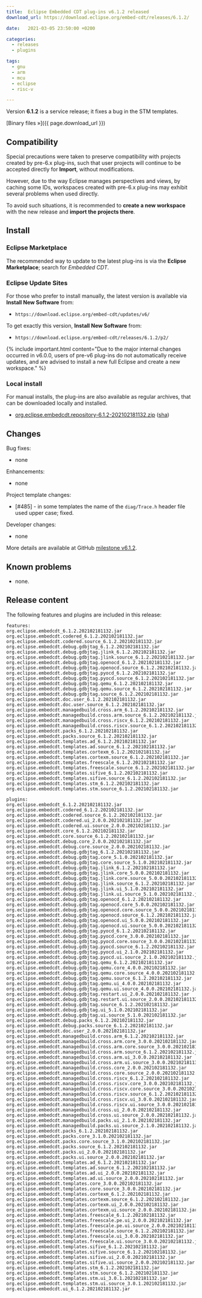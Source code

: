 ```yaml
---
title:  Eclipse Embedded CDT plug-ins v6.1.2 released
download_url: https://download.eclipse.org/embed-cdt/releases/6.1.2/

date:   2021-03-05 23:50:00 +0200

categories:
  - releases
  - plugins

tags:
  - gnu
  - arm
  - mcu
  - eclipse
  - risc-v

---
```


Version **6.1.2** is a service release; it fixes a bug in the STM templates.

[Binary files »]({{ page.download_url }})

## Compatibility

Special precautions were taken to preserve compatibility with projects
created by pre-6.x plug-ins, such that user projects will continue to
be accepted directly for **Import**, without modifications.

However, due to the way Eclipse manages perspectives and views, by
caching some IDs, workspaces created with pre-6.x plug-ins may exhibit
several problems when used directly.

To avoid such situations, it is recommended to **create a new workspace**
with the new release and **import the projects there**.

## Install

### Eclipse Marketplace

The recommended way to update to the latest plug-ins is via the
**Eclipse Marketplace**; search for _Embedded CDT_.

### Eclipse Update Sites

For those who prefer to install manually, the latest version is available
via **Install New Software** from:

- `https://download.eclipse.org/embed-cdt/updates/v6/`

To get exactly this version, **Install New Software** from:

- `https://download.eclipse.org/embed-cdt/releases/6.1.2/p2/`

{% include important.html content="Due to the major internal changes occurred in
v6.0.0, users of pre-v6 plug-ins do not automatically receive updates,
and are advised to install a new full Eclipse and create a new
workspace." %}

### Local install

For manual installs, the plug-ins are also available as regular archives,
that can be downloaded locally and installed.

- [org.eclipse.embedcdt.repository-6.1.2-202102181132.zip](https://www.eclipse.org/downloads/download.php?file=/embed-cdt/releases/6.1.2/org.eclipse.embedcdt.repository-6.1.2-202102181132.zip)
([sha](https://www.eclipse.org/downloads/download.php?file=/embed-cdt/releases/6.1.2/org.eclipse.embedcdt.repository-6.1.2-202102181132.zip.sha))

## Changes

Bug fixes:

- none

Enhancements:

- none

Project template changes:

- [#485] - in some templates the name of the `diag/Trace.h` header file
  used upper case; fixed.

Developer changes:

- none

More details are available at GitHub [milestone v6.1.2](https://github.com/eclipse-embed-cdt/eclipse-plugins/milestone/26?closed=1).

## Known problems

- none.

## Release content

The following features and plugins are included in this release:

```
features:
org.eclipse.embedcdt_6.1.2.202102181132.jar
org.eclipse.embedcdt.codered_6.1.2.202102181132.jar
org.eclipse.embedcdt.codered.source_6.1.2.202102181132.jar
org.eclipse.embedcdt.debug.gdbjtag_6.1.2.202102181132.jar
org.eclipse.embedcdt.debug.gdbjtag.jlink_6.1.2.202102181132.jar
org.eclipse.embedcdt.debug.gdbjtag.jlink.source_6.1.2.202102181132.jar
org.eclipse.embedcdt.debug.gdbjtag.openocd_6.1.2.202102181132.jar
org.eclipse.embedcdt.debug.gdbjtag.openocd.source_6.1.2.202102181132.jar
org.eclipse.embedcdt.debug.gdbjtag.pyocd_6.1.2.202102181132.jar
org.eclipse.embedcdt.debug.gdbjtag.pyocd.source_6.1.2.202102181132.jar
org.eclipse.embedcdt.debug.gdbjtag.qemu_6.1.2.202102181132.jar
org.eclipse.embedcdt.debug.gdbjtag.qemu.source_6.1.2.202102181132.jar
org.eclipse.embedcdt.debug.gdbjtag.source_6.1.2.202102181132.jar
org.eclipse.embedcdt.doc.user_6.1.2.202102181132.jar
org.eclipse.embedcdt.doc.user.source_6.1.2.202102181132.jar
org.eclipse.embedcdt.managedbuild.cross.arm_6.1.2.202102181132.jar
org.eclipse.embedcdt.managedbuild.cross.arm.source_6.1.2.202102181132.jar
org.eclipse.embedcdt.managedbuild.cross.riscv_6.1.2.202102181132.jar
org.eclipse.embedcdt.managedbuild.cross.riscv.source_6.1.2.202102181132.jar
org.eclipse.embedcdt.packs_6.1.2.202102181132.jar
org.eclipse.embedcdt.packs.source_6.1.2.202102181132.jar
org.eclipse.embedcdt.templates.ad_6.1.2.202102181132.jar
org.eclipse.embedcdt.templates.ad.source_6.1.2.202102181132.jar
org.eclipse.embedcdt.templates.cortexm_6.1.2.202102181132.jar
org.eclipse.embedcdt.templates.cortexm.source_6.1.2.202102181132.jar
org.eclipse.embedcdt.templates.freescale_6.1.2.202102181132.jar
org.eclipse.embedcdt.templates.freescale.source_6.1.2.202102181132.jar
org.eclipse.embedcdt.templates.sifive_6.1.2.202102181132.jar
org.eclipse.embedcdt.templates.sifive.source_6.1.2.202102181132.jar
org.eclipse.embedcdt.templates.stm_6.1.2.202102181132.jar
org.eclipse.embedcdt.templates.stm.source_6.1.2.202102181132.jar

plugins:
org.eclipse.embedcdt_6.1.2.202102181132.jar
org.eclipse.embedcdt.codered_6.1.2.202102181132.jar
org.eclipse.embedcdt.codered.source_6.1.2.202102181132.jar
org.eclipse.embedcdt.codered.ui_2.0.0.202102181132.jar
org.eclipse.embedcdt.codered.ui.source_2.0.0.202102181132.jar
org.eclipse.embedcdt.core_6.1.2.202102181132.jar
org.eclipse.embedcdt.core.source_6.1.2.202102181132.jar
org.eclipse.embedcdt.debug.core_2.0.0.202102181132.jar
org.eclipse.embedcdt.debug.core.source_2.0.0.202102181132.jar
org.eclipse.embedcdt.debug.gdbjtag_6.1.2.202102181132.jar
org.eclipse.embedcdt.debug.gdbjtag.core_5.1.0.202102181132.jar
org.eclipse.embedcdt.debug.gdbjtag.core.source_5.1.0.202102181132.jar
org.eclipse.embedcdt.debug.gdbjtag.jlink_6.1.2.202102181132.jar
org.eclipse.embedcdt.debug.gdbjtag.jlink.core_5.0.0.202102181132.jar
org.eclipse.embedcdt.debug.gdbjtag.jlink.core.source_5.0.0.202102181132.jar
org.eclipse.embedcdt.debug.gdbjtag.jlink.source_6.1.2.202102181132.jar
org.eclipse.embedcdt.debug.gdbjtag.jlink.ui_5.1.0.202102181132.jar
org.eclipse.embedcdt.debug.gdbjtag.jlink.ui.source_5.1.0.202102181132.jar
org.eclipse.embedcdt.debug.gdbjtag.openocd_6.1.2.202102181132.jar
org.eclipse.embedcdt.debug.gdbjtag.openocd.core_5.0.0.202102181132.jar
org.eclipse.embedcdt.debug.gdbjtag.openocd.core.source_5.0.0.202102181132.jar
org.eclipse.embedcdt.debug.gdbjtag.openocd.source_6.1.2.202102181132.jar
org.eclipse.embedcdt.debug.gdbjtag.openocd.ui_5.0.0.202102181132.jar
org.eclipse.embedcdt.debug.gdbjtag.openocd.ui.source_5.0.0.202102181132.jar
org.eclipse.embedcdt.debug.gdbjtag.pyocd_6.1.2.202102181132.jar
org.eclipse.embedcdt.debug.gdbjtag.pyocd.core_3.0.0.202102181132.jar
org.eclipse.embedcdt.debug.gdbjtag.pyocd.core.source_3.0.0.202102181132.jar
org.eclipse.embedcdt.debug.gdbjtag.pyocd.source_6.1.2.202102181132.jar
org.eclipse.embedcdt.debug.gdbjtag.pyocd.ui_2.1.0.202102181132.jar
org.eclipse.embedcdt.debug.gdbjtag.pyocd.ui.source_2.1.0.202102181132.jar
org.eclipse.embedcdt.debug.gdbjtag.qemu_6.1.2.202102181132.jar
org.eclipse.embedcdt.debug.gdbjtag.qemu.core_4.0.0.202102181132.jar
org.eclipse.embedcdt.debug.gdbjtag.qemu.core.source_4.0.0.202102181132.jar
org.eclipse.embedcdt.debug.gdbjtag.qemu.source_6.1.2.202102181132.jar
org.eclipse.embedcdt.debug.gdbjtag.qemu.ui_4.0.0.202102181132.jar
org.eclipse.embedcdt.debug.gdbjtag.qemu.ui.source_4.0.0.202102181132.jar
org.eclipse.embedcdt.debug.gdbjtag.restart.ui_2.0.0.202102181132.jar
org.eclipse.embedcdt.debug.gdbjtag.restart.ui.source_2.0.0.202102181132.jar
org.eclipse.embedcdt.debug.gdbjtag.source_6.1.2.202102181132.jar
org.eclipse.embedcdt.debug.gdbjtag.ui_5.1.0.202102181132.jar
org.eclipse.embedcdt.debug.gdbjtag.ui.source_5.1.0.202102181132.jar
org.eclipse.embedcdt.debug.packs_6.1.2.202102181132.jar
org.eclipse.embedcdt.debug.packs.source_6.1.2.202102181132.jar
org.eclipse.embedcdt.doc.user_2.0.0.202102181132.jar
org.eclipse.embedcdt.managedbuild.cross.arm_6.1.2.202102181132.jar
org.eclipse.embedcdt.managedbuild.cross.arm.core_3.0.0.202102181132.jar
org.eclipse.embedcdt.managedbuild.cross.arm.core.source_3.0.0.202102181132.jar
org.eclipse.embedcdt.managedbuild.cross.arm.source_6.1.2.202102181132.jar
org.eclipse.embedcdt.managedbuild.cross.arm.ui_3.0.0.202102181132.jar
org.eclipse.embedcdt.managedbuild.cross.arm.ui.source_3.0.0.202102181132.jar
org.eclipse.embedcdt.managedbuild.cross.core_2.0.0.202102181132.jar
org.eclipse.embedcdt.managedbuild.cross.core.source_2.0.0.202102181132.jar
org.eclipse.embedcdt.managedbuild.cross.riscv_6.1.2.202102181132.jar
org.eclipse.embedcdt.managedbuild.cross.riscv.core_3.0.0.202102181132.jar
org.eclipse.embedcdt.managedbuild.cross.riscv.core.source_3.0.0.202102181132.jar
org.eclipse.embedcdt.managedbuild.cross.riscv.source_6.1.2.202102181132.jar
org.eclipse.embedcdt.managedbuild.cross.riscv.ui_3.0.0.202102181132.jar
org.eclipse.embedcdt.managedbuild.cross.riscv.ui.source_3.0.0.202102181132.jar
org.eclipse.embedcdt.managedbuild.cross.ui_2.0.0.202102181132.jar
org.eclipse.embedcdt.managedbuild.cross.ui.source_2.0.0.202102181132.jar
org.eclipse.embedcdt.managedbuild.packs.ui_2.1.0.202102181132.jar
org.eclipse.embedcdt.managedbuild.packs.ui.source_2.1.0.202102181132.jar
org.eclipse.embedcdt.packs_6.1.2.202102181132.jar
org.eclipse.embedcdt.packs.core_3.1.0.202102181132.jar
org.eclipse.embedcdt.packs.core.source_3.1.0.202102181132.jar
org.eclipse.embedcdt.packs.source_6.1.2.202102181132.jar
org.eclipse.embedcdt.packs.ui_2.0.0.202102181132.jar
org.eclipse.embedcdt.packs.ui.source_2.0.0.202102181132.jar
org.eclipse.embedcdt.templates.ad_6.1.2.202102181132.jar
org.eclipse.embedcdt.templates.ad.source_6.1.2.202102181132.jar
org.eclipse.embedcdt.templates.ad.ui_2.0.0.202102181132.jar
org.eclipse.embedcdt.templates.ad.ui.source_2.0.0.202102181132.jar
org.eclipse.embedcdt.templates.core_3.0.0.202102181132.jar
org.eclipse.embedcdt.templates.core.source_3.0.0.202102181132.jar
org.eclipse.embedcdt.templates.cortexm_6.1.2.202102181132.jar
org.eclipse.embedcdt.templates.cortexm.source_6.1.2.202102181132.jar
org.eclipse.embedcdt.templates.cortexm.ui_2.0.0.202102181132.jar
org.eclipse.embedcdt.templates.cortexm.ui.source_2.0.0.202102181132.jar
org.eclipse.embedcdt.templates.freescale_6.1.2.202102181132.jar
org.eclipse.embedcdt.templates.freescale.pe.ui_2.0.0.202102181132.jar
org.eclipse.embedcdt.templates.freescale.pe.ui.source_2.0.0.202102181132.jar
org.eclipse.embedcdt.templates.freescale.source_6.1.2.202102181132.jar
org.eclipse.embedcdt.templates.freescale.ui_3.0.0.202102181132.jar
org.eclipse.embedcdt.templates.freescale.ui.source_3.0.0.202102181132.jar
org.eclipse.embedcdt.templates.sifive_6.1.2.202102181132.jar
org.eclipse.embedcdt.templates.sifive.source_6.1.2.202102181132.jar
org.eclipse.embedcdt.templates.sifive.ui_2.0.0.202102181132.jar
org.eclipse.embedcdt.templates.sifive.ui.source_2.0.0.202102181132.jar
org.eclipse.embedcdt.templates.stm_6.1.2.202102181132.jar
org.eclipse.embedcdt.templates.stm.source_6.1.2.202102181132.jar
org.eclipse.embedcdt.templates.stm.ui_3.0.1.202102181132.jar
org.eclipse.embedcdt.templates.stm.ui.source_3.0.1.202102181132.jar
org.eclipse.embedcdt.ui_6.1.2.202102181132.jar
```

